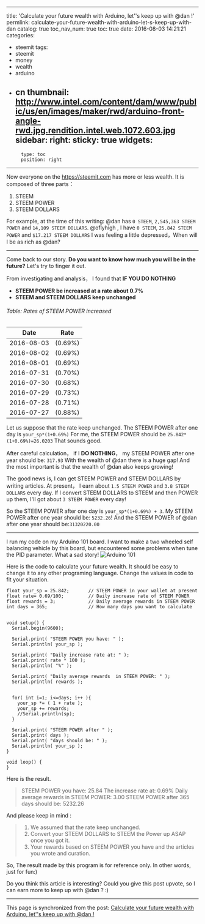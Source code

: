 
---
title: 'Calculate your future wealth with Arduino, let''s keep up with @dan !'
permlink: calculate-your-future-wealth-with-arduino-let-s-keep-up-with-dan
catalog: true
toc_nav_num: true
toc: true
date: 2016-08-03 14:21:21
categories:
- steemit
tags:
- steemit
- money
- wealth
- arduino
- cn
thumbnail: http://www.intel.com/content/dam/www/public/us/en/images/maker/rwd/arduino-front-angle-rwd.jpg.rendition.intel.web.1072.603.jpg
sidebar:
    right:
        sticky: true
widgets:
    -
        type: toc
        position: right
---


Now everyone on the https://steemit.com has more or less wealth.
It is composed of three parts：
1. STEEM
2. STEEM POWER
3. STEEM DOLLARS

For example,  at the time of this writing:
 @dan  has `0 STEEM`,   `2,545,363 STEEM POWER` and `14,109 STEEM DOLLARS`.
@oflyhigh , I have `0 STEEM`,   `25.842 STEEM POWER` and `$17.217 STEEM DOLLARS` 
I was feeling a little depressed，When will I be as rich as @dan?
****
Come back to our story.
**Do you want to know how much you will be in the future?**
Let's try to finger it out.

From investigating and analysis， I found that  **IF YOU DO NOTHING**
* **STEEM POWER  be increased at a rate about 0.7%**
* **STEEM and STEEM DOLLARS keep unchanged**

###### Table:  Rates of STEEM POWER increased 
Date| Rate
----|----
2016-08-03|(0.69%)	
2016-08-02|(0.69%)	
2016-08-01|(0.69%)	
2016-07-31|(0.70%)	
2016-07-30|(0.68%)	
2016-07-29|(0.73%)	
2016-07-28|(0.71%)	
2016-07-27|(0.88%)	

Let us suppose that the rate keep unchanged.
The STEEM POWER after one day is `your_sp*(1+0.69%)`
For me, the STEEM POWER should be `25.842*(1+0.69%)=26.0203`
That sounds good.

After careful calculation， if I **DO NOTHING**， my STEEM POWER after one year should be: `317.93`
With the wealth of @dan there is a huge gap! 
 And the most important is that the wealth of  @dan  also keeps growing!

The good news is, I can get STEEM POWER and STEEM DOLLARS  by writing articles.
At present， I earn about `1.5 STEEM POWER` and `3.8 STEEM DOLLARS`  every day.
If I convert STEEM DOLLARS to STEEM and then POWER up them, I'll got about `3 STEEM POWER` every day!

So the STEEM POWER after one day is `your_sp*(1+0.69%) + 3`.
My STEEM POWER after one year should be: `5232.26`!
And the STEEM POWER of @dan after one year should be:`31320220.00`
****
I run my code on my  Arduino 101 board.
I want to make  a two wheeled self balancing vehicle by this board, but encountered some problems when tune  the PID parameter. What a sad story!
![Arduino 101 ](http://www.intel.com/content/dam/www/public/us/en/images/maker/rwd/arduino-front-angle-rwd.jpg.rendition.intel.web.1072.603.jpg)

Here is the code to calculate your future wealth.
It should be easy to change it to any other programing language.
Change the values in code to fit your situation.
```
float your_sp = 25.842;       // STEEM POWER in your wallet at present
float rate= 0.69/100;         // Daily increase rate of STEEM POWER
float rewards = 3;            // Daily average rewards in STEEM POWER
int days = 365;               // How many days you want to calculate


void setup() {
  Serial.begin(9600);

  Serial.print( "STEEM POWER you have: " );
  Serial.println( your_sp );
  
  Serial.print( "Daily increase rate at: " );
  Serial.print( rate * 100 );
  Serial.println( "%" );

  Serial.print( "Daily average rewards  in STEEM POWER: " );
  Serial.println( rewards );

  
  for( int i=1; i<=days; i++ ){
    your_sp *= ( 1 + rate );
    your_sp += rewards;
    //Serial.println(sp);
  }

  Serial.print( "STEEM POWER after " );
  Serial.print( days );
  Serial.print( "days should be: " );  
  Serial.println( your_sp );
}

void loop() {
}
```
Here is the result.
>STEEM POWER you have: 25.84
>The increase rate at: 0.69%
>Daily average rewards in STEEM POWER: 3.00
>STEEM POWER after 365 days should be: 5232.26

And please keep in mind :
>1.  We assumed that the rate keep unchanged.
>2.  Convert your STEEM DOLLARS to STEEM the Power up ASAP once you got it.
>3.  Your rewards based  on STEEM POWER  you have and the articles you wrote and curation.

So, The result made by this program is for reference only. In other words, just for fun:)

Do you think this article is interesting?
Could you give this post upvote, so I can earn more to keep up with @dan ? :)

- - -

This page is synchronized from the post: [Calculate your future wealth with Arduino, let''s keep up with @dan !](https://steemit.com/@oflyhigh/calculate-your-future-wealth-with-arduino-let-s-keep-up-with-dan)
